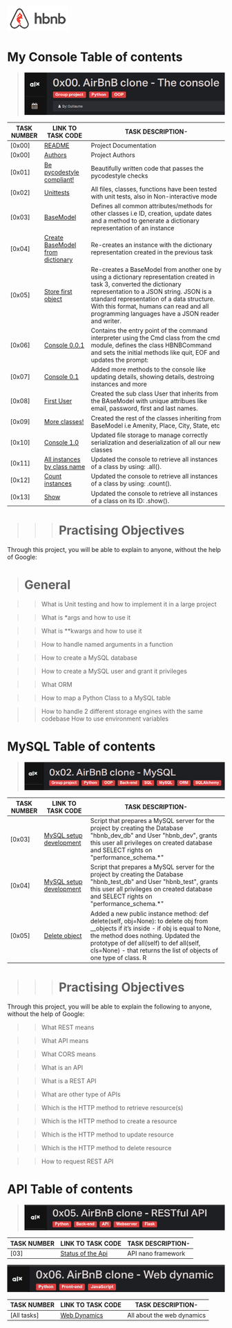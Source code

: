 ![AirBnB](./web_static/images/logo.png)

# My Console Table of contents

> ![AirBnB](./assets/Screenshot%20from%202023-07-10%2014-59-47.png)

TASK NUMBER | LINK TO TASK CODE | TASK DESCRIPTION-
----- | ------ | ----------
[0x00] | [README](./README.md) | Project Documentation
[0x00] | [Authors](./AUTHORS) | Project Authors
[0x01] | [Be pycodestyle compliant!](./) | Beautifully written code that passes the pycodestyle checks
[0x02] | [Unittests](./tests) | All files, classes, functions have been tested with unit tests, also in Non-interactive mode
[0x03] | [BaseModel](./models/base_model.py) | Defines all common attributes/methods for other classes  i.e ID, creation, update dates and a method to generate a dictionary representation of an instance
[0x04] | [Create BaseModel from dictionary](./models/base_model.py) | Re-creates an instance with the dictionary representation created in the previous task
[0x05] | [Store first object](./models/base_model.py) | Re-creates a BaseModel from another one by using a dictionary representation created in task 3, converted the dictionary representation to a JSON string. JSON is a standard representation of a data structure. With this format, humans can read and all programming languages have a JSON reader and writer.
[0x06] | [Console 0.0.1](./console.py) | Contains the entry point of the command interpreter using the Cmd class from the cmd module, defines the class HBNBCommand and sets the initial methods like quit, EOF and updates the prompt:
[0x07] | [Console 0.1](./console.py) | Added more methods to the console like updating details, showing details, destroing instances and more
[0x08] | [First User](./models/user.py) | Created the sub class User that inherits from the BAseModel with unique attribues like email, password, first and last names.
[0x09] | [More classes!](./models/) | Created the rest of the classes inheriting from BaseModel i.e Amenity, Place, City, State, etc
[0x10] | [Console 1.0](./models/engine/file_storage.py) | Updated file storage to manage correctly serialization and deserialization of all our new classes
[0x11] | [All instances by class name](./console.py) | Updated the console to retrieve all instances of a class by using: <class name>.all().
[0x12] | [Count instances](./console.py) | Updated the console to retrieve all instances of a class by using: <class name>.count().
[0x13] | [Show](./console.py) | Updated the console to retrieve all instances of a class on its ID: <class name>.show(<id>).

>
>

>>> # Practising Objectives

Through this project, you will be able to explain to anyone, without the help of Google:

> # General

>> What is Unit testing and how to implement it in a large project

>> What is *args and how to use it

>> What is **kwargs and how to use it

>> How to handle named arguments in a function

>> How to create a MySQL database

>> How to create a MySQL user and grant it privileges

>> What ORM

>> How to map a Python Class to a MySQL table

>> How to handle 2 different storage engines with the same codebase
>> How to use environment variables

# MySQL Table of contents

> ![AirBnB](./assets/Screenshot%20from%202023-08-22%2003-01-03.png)

TASK NUMBER | LINK TO TASK CODE | TASK DESCRIPTION-
----- | ------ | ----------
[0x03] | [MySQL setup development](./setup_mysql_dev.sql) | Script that prepares a MySQL server for the project by creating the Database "hbnb_dev_db" and User "hbnb_dev", grants this user all privileges on created database and SELECT rights on "performance_schema.*"
[0x04] | [MySQL setup development](./setup_mysql_test.sql) | Script that prepares a MySQL server for the project by creating the Database "hbnb_test_db" and User "hbnb_test", grants this user all privileges on created database and SELECT rights on "performance_schema.*"
[0x05] | [Delete object](./models/engine/file_storage.py) | Added a new public instance method: def delete(self, obj=None): to delete obj from __objects if it’s inside - if obj is equal to None, the method does nothing. Updated the prototype of def all(self) to def all(self, cls=None) - that returns the list of objects of one type of class. R

>
>
>>> # Practising Objectives

Through this project, you will be able to explain the following to anyone, without the help of Google:
>> What REST means

>> What API means

>> What CORS means

>> What is an API

>> What is a REST API

>> What are other type of APIs

>> Which is the HTTP method to retrieve resource(s)

>> Which is the HTTP method to create a resource

>> Which is the HTTP method to update resource

>> Which is the HTTP method to delete resource

>> How to request REST API

# API Table of contents

> ![AirBnB](./assets/Screenshot%20from%202023-09-29%2018-08-08.png)

TASK NUMBER | LINK TO TASK CODE | TASK DESCRIPTION-
----- | ------ | ----------
[03] | [Status of the Api](./api/) | API nano framework

![Web Dynamics](./assets/Screenshot%20from%202023-10-07%2007-00-28.png)

TASK NUMBER | LINK TO TASK CODE | TASK DESCRIPTION-
----- | ------ | ----------
[All tasks] | [Web Dynamics](./web_dynamic/) | All about the web dynamics
